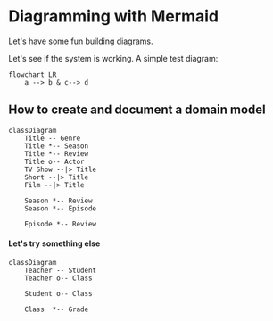 # Diagramming with Mermaid

Let's have some fun building diagrams.

Let's see if the system is working. A simple test diagram:

```mermaid
flowchart LR
    a --> b & c--> d
```

## How to create and document a domain  model

```mermaid
classDiagram
    Title -- Genre
    Title *-- Season
    Title *-- Review
    Title o-- Actor    
    TV Show --|> Title
    Short --|> Title
    Film --|> Title
    
    Season *-- Review
    Season *-- Episode 
    
    Episode *-- Review
```

#### Let's try something else

```mermaid
classDiagram
    Teacher -- Student
    Teacher o-- Class
    
    Student o-- Class
    
    Class  *-- Grade
```

